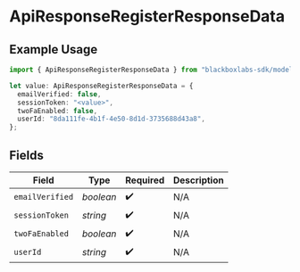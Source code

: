 # ApiResponseRegisterResponseData

## Example Usage

```typescript
import { ApiResponseRegisterResponseData } from "blackboxlabs-sdk/models";

let value: ApiResponseRegisterResponseData = {
  emailVerified: false,
  sessionToken: "<value>",
  twoFaEnabled: false,
  userId: "8da111fe-4b1f-4e50-8d1d-3735688d43a8",
};
```

## Fields

| Field              | Type               | Required           | Description        |
| ------------------ | ------------------ | ------------------ | ------------------ |
| `emailVerified`    | *boolean*          | :heavy_check_mark: | N/A                |
| `sessionToken`     | *string*           | :heavy_check_mark: | N/A                |
| `twoFaEnabled`     | *boolean*          | :heavy_check_mark: | N/A                |
| `userId`           | *string*           | :heavy_check_mark: | N/A                |